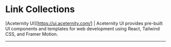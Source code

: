 # Link Collections

[Aceternity UI][https://ui.aceternity.com/] | Aceternity UI provides pre-built UI components and templates for web development using React, Tailwind CSS, and Framer Motion.
___